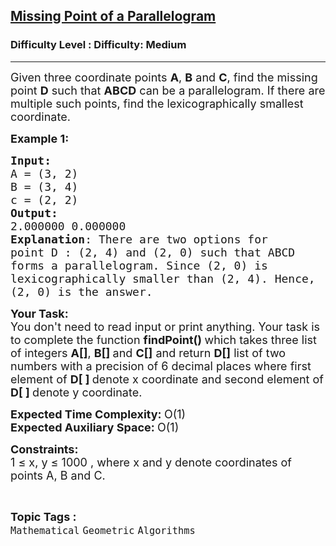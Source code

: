 <h2><a href="https://www.geeksforgeeks.org/problems/missing-point-of-a-parallelogram0146/1?page=2&difficulty=Medium&status=unsolved,attempted&sortBy=accuracy">Missing Point of a Parallelogram</a></h2><h3>Difficulty Level : Difficulty: Medium</h3><hr><div class="problems_problem_content__Xm_eO"><p><span style="font-size:18px">Given three coordinate points <strong>A</strong>, <strong>B</strong> and <strong>C</strong>, find the missing point <strong>D</strong> such that <strong>ABCD</strong> can be a parallelogram. If there are multiple such points, find the lexicographically smallest coordinate.</span></p>

<p><span style="font-size:18px"><strong>Example 1:</strong></span></p>

<pre><span style="font-size:18px"><strong>Input:</strong>
A = (3, 2)
B = (3, 4)
c = (2, 2)
<strong>Output:
</strong>2.000000 0.000000
<strong>Explanation</strong>: There are two options for 
point D : (2, 4) and (2, 0) such that ABCD 
forms a parallelogram. Since (2, 0) is 
lexicographically smaller than (2, 4). Hence,
(2, 0) is the answer.</span>
</pre>

<p><span style="font-size:18px"><strong>Your Task:</strong><br>
You don't need to read input or print anything. Your task is to complete the function&nbsp;<strong>findPoint()&nbsp;</strong>which takes three list of integers <strong>A[]</strong>, <strong>B[] </strong>and <strong>C[]</strong> and return <strong>D[]</strong> list of two numbers with a precision of 6 decimal places where first element of <strong>D[ ] </strong>denote x coordinate and second&nbsp;element of <strong>D[ ] </strong>denote y&nbsp;coordinate.</span></p>

<p><span style="font-size:18px"><strong>Expected Time Complexity:&nbsp;</strong>O(1)<br>
<strong>Expected Auxiliary Space:&nbsp;</strong>O(1)</span></p>

<p><span style="font-size:18px"><strong>Constraints:</strong><br>
1 ≤ x, y ≤ 1000 , where x and y denote coordinates of points A, B and C.</span></p>
</div><br><p><span style=font-size:18px><strong>Topic Tags : </strong><br><code>Mathematical</code>&nbsp;<code>Geometric</code>&nbsp;<code>Algorithms</code>&nbsp;